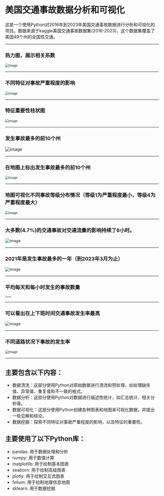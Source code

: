 # 美国交通事故数据分析和可视化

这是一个使用Python对2016年到2023年美国交通事故数据进行分析和可视化的项目。数据来源于kaggle美国交通事故数据集(2016-2023)，这个数据集覆盖了美国49个州的全国性交通。

----
### 热力图，展示相关系数
<img src="https://github.com/Hebo-2015/us-accident-analysis/blob/main/assets/1relitu.png" alt="image" style="zoom:72%;" />

----
### 不同特征对事故严重程度的影响
<img src="https://github.com/Hebo-2015/us-accident-analysis/blob/main/assets/2tezhengyanzhong.png" alt="image" style="zoom:72%;" />

----
### 特征重要性柱状图
<img src="https://github.com/Hebo-2015/us-accident-analysis/blob/main/assets/2tezhengzhongyao.png" alt="image" style="zoom:72%;" />


------------
### 发生事故最多的前10个州
![image](https://github.com/Hebo-2015/us-accident-analysis/blob/main/assets/4tenstate.png)

------------
### 在地图上标出发生事故最多的前10个州
<img src="https://github.com/Hebo-2015/us-accident-analysis/blob/main/assets/5maptenstate.png" alt="image" style="zoom:72%;" />

------------
### 地图可视化不同事故等级分布情况（等级1为严重程度最小，等级4为严重程度最大）
<img src="https://github.com/Hebo-2015/us-accident-analysis/blob/main/assets/6dengjimap.png" alt="image" style="zoom:72%;" />

------------
### 大多数(4.7%)的交通事故对交通流量的影响持续了6小时。
<img src="https://github.com/Hebo-2015/us-accident-analysis/blob/main/assets/7sixhour.png" alt="image" style="zoom:90%;" />

------------
### 2021年是发生事故最多的一年（到2023年3月为止）
<img src="https://github.com/Hebo-2015/us-accident-analysis/blob/main/assets/8year.png" alt="image" style="zoom:90%;" />

------------
### 平均每天和每小时发生的事故数量
<img src="https://github.com/Hebo-2015/us-accident-analysis/blob/main/assets/9dayandhour.png" alt="image" style="zoom:36%;" />

------------
### 可以看出在上下班时间交通事故发生率最高
<img src="https://github.com/Hebo-2015/us-accident-analysis/blob/main/assets/10hour.png" alt="image" style="zoom:90%;" />

------------
### 不同道路状况下事故的发生率
<img src="https://github.com/Hebo-2015/us-accident-analysis/blob/main/assets/11road.png" alt="image" style="zoom:72%;" />

------------


## 主要包含以下内容：

- 数据清洗：这部分使用Python对原始数据进行清洗和预处理，如处理缺失值、异常值、重复值和不一致的格式。
- 数据分析：这部分使用Python对数据进行描述性统计，如汇总统计、相关分析等。
- 数据可视化：这部分使用Python创建各种图表和地图来可视化数据，并提出一些见解和结论。
- 数据挖掘：探索不同特征对事故严重程度的影响，以及特征的重要性。

## 主要使用了以下Python库：

- pandas: 用于数据处理和分析
- numpy: 用于数值计算
- matplotlib: 用于绘制基本图表
- seaborn: 用于绘制高级图表
- plotly: 用于绘制交互式图表
- folium: 用于绘制地理信息地图
- sklearn: 用于数据挖掘

